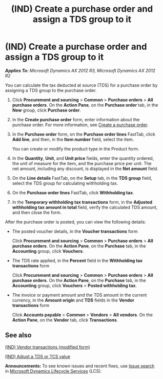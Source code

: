 ﻿---
title: (IND) Create a purchase order and assign a TDS group to it
TOCTitle: (IND) Create a purchase order with TDS
ms:assetid: 7faa8321-b7bd-44be-8a18-ea107190b9cc
ms:mtpsurl: https://technet.microsoft.com/en-us/library/JJ677984(v=AX.60)
ms:contentKeyID: 49385948
ms.date: 04/18/2014
mtps_version: v=AX.60
---

# (IND) Create a purchase order and assign a TDS group to it 


_**Applies To:** Microsoft Dynamics AX 2012 R3, Microsoft Dynamics AX 2012 R2_

You can calculate the tax deducted at source (TDS) for a purchase order by assigning a TDS group to the purchase order.

1.  Click **Procurement and sourcing** \> **Common** \> **Purchase orders** \> **All purchase orders**. On the **Action Pane**, on the **Purchase order** tab, in the **New** group, click **Purchase order**.

2.  In the **Create purchase order** form, enter information about the purchase order. For more information, see [Create a purchase order](create-a-purchase-order.md).

3.  In the **Purchase order** form, on the **Purchase order lines** FastTab, click **Add line**, and then, in the **Item number** field, select the item.
    
    You can create or modify the product type in the Product form.

4.  In the **Quantity**, **Unit**, and **Unit price** fields, enter the quantity ordered, the unit of measure for the item, and the purchase price per unit. The net amount, including any discount, is displayed in the **Net amount** field.

5.  On the **Line details** FastTab, on the **Setup** tab, in the **TDS group** field, select the TDS group for calculating withholding tax.

6.  On the **Purchase order lines** FastTab, click **Withholding tax**.

7.  In the **Temporary withholding tax transactions** form, in the **Adjusted withholding tax amount in total** field, verify the calculated TDS amount, and then close the form.

After the purchase order is posted, you can view the following details:

  - The posted voucher details, in the **Voucher transactions** form
    
    Click **Procurement and sourcing** \> **Common** \> **Purchase orders** \> **All purchase orders**. On the **Action Pane**, on the **Purchase** tab, in the **Accounting** group, click **Vouchers**.

  - The TDS rate applied, in the **Percent** field in the **Withholding tax transactions** form
    
    Click **Procurement and sourcing** \> **Common** \> **Purchase orders** \> **All purchase orders**. On the **Action Pane**, on the **Purchase** tab, in the **Accounting** group, click **Vouchers** \> **Posted withholding tax**.

  - The invoice or payment amount and the TDS amount in the current currency, in the **Amount origin** and **TDS** fields in the **Vendor transactions** form
    
    Click **Accounts payable** \> **Common** \> **Vendors** \> **All vendors**. On the **Action Pane**, on the **Vendor** tab, click **Transactions**.

## See also

[(IND) Vendor transactions (modified form)](https://technet.microsoft.com/en-us/library/jj664503\(v=ax.60\))

[(IND) Adjust a TDS or TCS value](https://technet.microsoft.com/en-us/library/jj664585\(v=ax.60\))

  
**Announcements:** To see known issues and recent fixes, use [Issue search](http://go.microsoft.com/fwlink/?linkid=389258) in [Microsoft Dynamics Lifecycle Services](http://go.microsoft.com/fwlink/?linkid=306505) (LCS).

